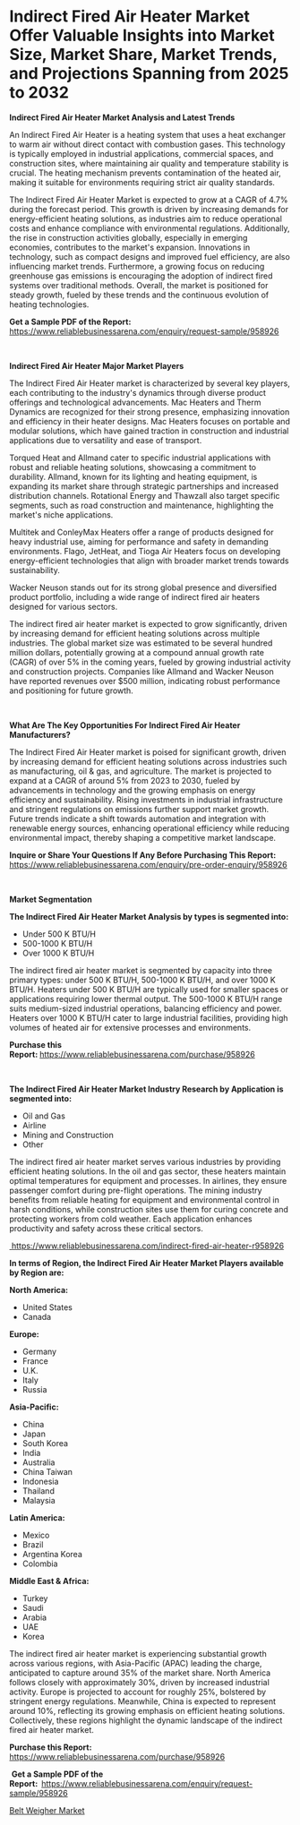 <p><h1>Indirect Fired Air Heater Market Offer Valuable Insights into Market Size, Market Share, Market Trends, and Projections Spanning from 2025 to 2032</h1></p><p><strong>Indirect Fired Air Heater Market Analysis and Latest Trends</strong></p>
<p><p>An Indirect Fired Air Heater is a heating system that uses a heat exchanger to warm air without direct contact with combustion gases. This technology is typically employed in industrial applications, commercial spaces, and construction sites, where maintaining air quality and temperature stability is crucial. The heating mechanism prevents contamination of the heated air, making it suitable for environments requiring strict air quality standards.</p><p>The Indirect Fired Air Heater Market is expected to grow at a CAGR of 4.7% during the forecast period. This growth is driven by increasing demands for energy-efficient heating solutions, as industries aim to reduce operational costs and enhance compliance with environmental regulations. Additionally, the rise in construction activities globally, especially in emerging economies, contributes to the market's expansion. Innovations in technology, such as compact designs and improved fuel efficiency, are also influencing market trends. Furthermore, a growing focus on reducing greenhouse gas emissions is encouraging the adoption of indirect fired systems over traditional methods. Overall, the market is positioned for steady growth, fueled by these trends and the continuous evolution of heating technologies.</p></p>
<p><strong>Get a Sample PDF of the Report:&nbsp;</strong> <a href="https://www.reliablebusinessarena.com/enquiry/request-sample/958926?utm_campaign=3534&utm_medium=2&utm_source=Github&utm_content=ia&utm_term=09042025&utm_id=indirect-fired-air-heater">https://www.reliablebusinessarena.com/enquiry/request-sample/958926</a></p>
<p>&nbsp;</p>
<p><strong>Indirect Fired Air Heater Major Market Players</strong></p>
<p><p>The Indirect Fired Air Heater market is characterized by several key players, each contributing to the industry's dynamics through diverse product offerings and technological advancements. Mac Heaters and Therm Dynamics are recognized for their strong presence, emphasizing innovation and efficiency in their heater designs. Mac Heaters focuses on portable and modular solutions, which have gained traction in construction and industrial applications due to versatility and ease of transport.</p><p>Torqued Heat and Allmand cater to specific industrial applications with robust and reliable heating solutions, showcasing a commitment to durability. Allmand, known for its lighting and heating equipment, is expanding its market share through strategic partnerships and increased distribution channels. Rotational Energy and Thawzall also target specific segments, such as road construction and maintenance, highlighting the market's niche applications.</p><p>Multitek and ConleyMax Heaters offer a range of products designed for heavy industrial use, aiming for performance and safety in demanding environments. Flago, JetHeat, and Tioga Air Heaters focus on developing energy-efficient technologies that align with broader market trends towards sustainability.</p><p>Wacker Neuson stands out for its strong global presence and diversified product portfolio, including a wide range of indirect fired air heaters designed for various sectors.</p><p>The indirect fired air heater market is expected to grow significantly, driven by increasing demand for efficient heating solutions across multiple industries. The global market size was estimated to be several hundred million dollars, potentially growing at a compound annual growth rate (CAGR) of over 5% in the coming years, fueled by growing industrial activity and construction projects. Companies like Allmand and Wacker Neuson have reported revenues over $500 million, indicating robust performance and positioning for future growth.</p></p>
<p>&nbsp;</p>
<p><strong>What Are The Key Opportunities For Indirect Fired Air Heater Manufacturers?</strong></p>
<p><p>The Indirect Fired Air Heater market is poised for significant growth, driven by increasing demand for efficient heating solutions across industries such as manufacturing, oil & gas, and agriculture. The market is projected to expand at a CAGR of around 5% from 2023 to 2030, fueled by advancements in technology and the growing emphasis on energy efficiency and sustainability. Rising investments in industrial infrastructure and stringent regulations on emissions further support market growth. Future trends indicate a shift towards automation and integration with renewable energy sources, enhancing operational efficiency while reducing environmental impact, thereby shaping a competitive market landscape.</p></p>
<p><strong>Inquire or Share Your Questions If Any Before Purchasing This Report:</strong> <a href="https://www.reliablebusinessarena.com/enquiry/pre-order-enquiry/958926?utm_campaign=3534&utm_medium=2&utm_source=Github&utm_content=ia&utm_term=09042025&utm_id=indirect-fired-air-heater">https://www.reliablebusinessarena.com/enquiry/pre-order-enquiry/958926</a></p>
<p>&nbsp;</p>
<p><strong>Market Segmentation</strong></p>
<p><strong>The Indirect Fired Air Heater Market Analysis by types is segmented into:</strong></p>
<p><ul><li>Under 500 K BTU/H</li><li>500-1000 K BTU/H</li><li>Over 1000 K BTU/H</li></ul></p>
<p><p>The indirect fired air heater market is segmented by capacity into three primary types: under 500 K BTU/H, 500-1000 K BTU/H, and over 1000 K BTU/H. Heaters under 500 K BTU/H are typically used for smaller spaces or applications requiring lower thermal output. The 500-1000 K BTU/H range suits medium-sized industrial operations, balancing efficiency and power. Heaters over 1000 K BTU/H cater to large industrial facilities, providing high volumes of heated air for extensive processes and environments.</p></p>
<p><strong>Purchase this Report:&nbsp;</strong><a href="https://www.reliablebusinessarena.com/purchase/958926?utm_campaign=3534&utm_medium=2&utm_source=Github&utm_content=ia&utm_term=09042025&utm_id=indirect-fired-air-heater">https://www.reliablebusinessarena.com/purchase/958926</a></p>
<p>&nbsp;</p>
<p><strong>The Indirect Fired Air Heater Market Industry Research by Application is segmented into:</strong></p>
<p><ul><li>Oil and Gas</li><li>Airline</li><li>Mining and Construction</li><li>Other</li></ul></p>
<p><p>The indirect fired air heater market serves various industries by providing efficient heating solutions. In the oil and gas sector, these heaters maintain optimal temperatures for equipment and processes. In airlines, they ensure passenger comfort during pre-flight operations. The mining industry benefits from reliable heating for equipment and environmental control in harsh conditions, while construction sites use them for curing concrete and protecting workers from cold weather. Each application enhances productivity and safety across these critical sectors.</p></p>
<p><a href="https://www.reliablebusinessarena.com/indirect-fired-air-heater-r958926?utm_campaign=3534&utm_medium=2&utm_source=Github&utm_content=ia&utm_term=09042025&utm_id=indirect-fired-air-heater">&nbsp;https://www.reliablebusinessarena.com/indirect-fired-air-heater-r958926</a></p>
<p><strong>In terms of Region, the Indirect Fired Air Heater Market Players available by Region are:</strong></p>
<p>
    <p> <strong> North America: </strong>
        <ul>
            <li>United States</li>
            <li>Canada</li>
        </ul>
        </p> 
    <p> <strong> Europe: </strong>
        <ul>
            <li>Germany</li>
            <li>France</li>
            <li>U.K.</li>
            <li>Italy</li>
            <li>Russia</li>
        </ul>
        </p> 
    <p> <strong> Asia-Pacific: </strong>
        <ul>
            <li>China</li>
            <li>Japan</li>
            <li>South Korea</li>
            <li>India</li>
            <li>Australia</li>
            <li>China Taiwan</li>
            <li>Indonesia</li>
            <li>Thailand</li>
            <li>Malaysia</li>
        </ul>
        </p> 
    <p> <strong> Latin America: </strong>
        <ul>
            <li>Mexico</li>
            <li>Brazil</li>
            <li>Argentina Korea</li>
            <li>Colombia</li>
        </ul>
        </p> 
    <p> <strong> Middle East & Africa: </strong>
        <ul>
            <li>Turkey</li>
            <li>Saudi</li>
            <li>Arabia</li>
            <li>UAE</li>
            <li>Korea</li>
        </ul>
    </p>
    </p>
<p><p>The indirect fired air heater market is experiencing substantial growth across various regions, with Asia-Pacific (APAC) leading the charge, anticipated to capture around 35% of the market share. North America follows closely with approximately 30%, driven by increased industrial activity. Europe is projected to account for roughly 25%, bolstered by stringent energy regulations. Meanwhile, China is expected to represent around 10%, reflecting its growing emphasis on efficient heating solutions. Collectively, these regions highlight the dynamic landscape of the indirect fired air heater market.</p></p>
<p><strong>Purchase this Report: </strong><a href="https://www.reliablebusinessarena.com/purchase/958926?utm_campaign=3534&utm_medium=2&utm_source=Github&utm_content=ia&utm_term=09042025&utm_id=indirect-fired-air-heater">https://www.reliablebusinessarena.com/purchase/958926</a></p>
<p>&nbsp;<strong>Get a Sample PDF of the Report:&nbsp;&nbsp;</strong><a href="https://www.reliablebusinessarena.com/enquiry/request-sample/958926?utm_campaign=3534&utm_medium=2&utm_source=Github&utm_content=ia&utm_term=09042025&utm_id=indirect-fired-air-heater">https://www.reliablebusinessarena.com/enquiry/request-sample/958926</a></p>
<p><strong></strong></p>
<p><p><a href="https://github.com/boyertrull4r/Market-Research-Report-List-1/blob/main/belt-weigher-market.md?utm_campaign=3534&utm_medium=2&utm_source=Github&utm_content=ia&utm_term=09042025&utm_id=indirect-fired-air-heater">Belt Weigher Market</a></p></p>